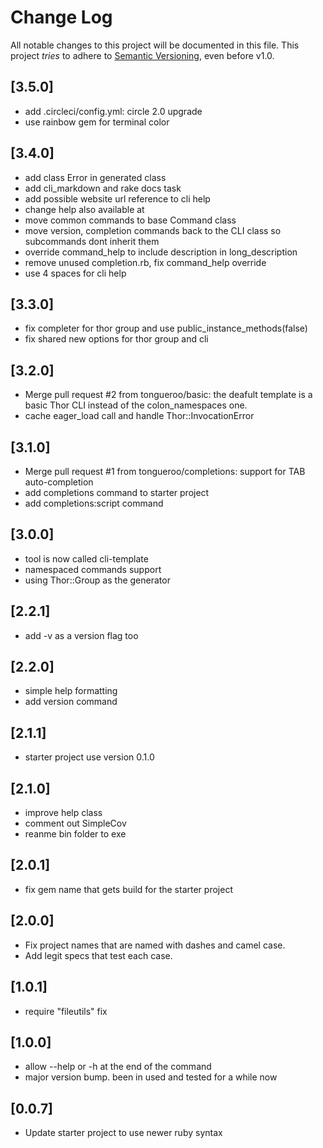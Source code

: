 # Change Log

All notable changes to this project will be documented in this file.
This project *tries* to adhere to [Semantic Versioning](http://semver.org/), even before v1.0.

## [3.5.0]
- add .circleci/config.yml: circle 2.0 upgrade
- use rainbow gem for terminal color

## [3.4.0]
- add class Error in generated class
- add cli_markdown and rake docs task
- add possible website url reference to cli help
- change help also available at
- move common commands to base Command class
- move version, completion commands back to the CLI class so subcommands dont inherit them
- override command_help to include description in long_description
- remove unused completion.rb, fix command_help override
- use 4 spaces for cli help

## [3.3.0]
- fix completer for thor group and use public_instance_methods(false)
- fix shared new options for thor group and cli

## [3.2.0]
- Merge pull request #2 from tongueroo/basic: the deafult template is a basic Thor CLI instead of the colon_namespaces one.
- cache eager_load call and handle Thor::InvocationError

## [3.1.0]
- Merge pull request #1 from tongueroo/completions: support for TAB auto-completion
- add completions command to starter project
- add completions:script command

## [3.0.0]
- tool is now called cli-template
- namespaced commands support
- using Thor::Group as the generator

## [2.2.1]
- add -v as a version flag too

## [2.2.0]
- simple help formatting
- add version command

## [2.1.1]

- starter project use version 0.1.0

## [2.1.0]

- improve help class
- comment out SimpleCov
- reanme bin folder to exe

## [2.0.1]

- fix gem name that gets build for the starter project

## [2.0.0]

- Fix project names that are named with dashes and camel case.
- Add legit specs that test each case.

## [1.0.1]

- require "fileutils" fix

## [1.0.0]

- allow --help or -h at the end of the command
- major version bump. been in used and tested for a while now

## [0.0.7]

- Update starter project to use newer ruby syntax
